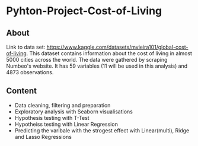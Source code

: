 # Pyhton-Project-Cost-of-Living

## About
Link to data set: https://www.kaggle.com/datasets/mvieira101/global-cost-of-living.
This dataset contains information about the cost of living in almost 5000 cities across the world. The data were gathered by scraping Numbeo's website. It has 59 variables (11 will be used in this analysis) and 4873 observations.

## Content
- Data cleaning, filtering and preparation
- Exploratory analysis with Seaborn visualisations
- Hypothesis testing with T-Test
- Hypotheiss testing with Linear Regression
- Predicting the varibale with the strogest effect with Linear(multi), Ridge and Lasso Regressions
